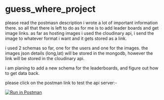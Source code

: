 # guess_where_project
please read the postmasn description i wrote a lot of important information there.
so all that there is left to do as for me is to add leader boards and get image links.
as far as hosting images i used the cloudinary api, i send the image to whatever format i want and it gets stored as a link.

i used 2 schemas so far, one for the users and one for the images. the images json details (long,lat) will be stored in the mongodb, however the link will be stored in the cloudinary api.

i am planing to add a new schema for the leaderboards, and figure out how to get data back.


please click on the postman link to test the api server:-

[![Run in Postman](https://run.pstmn.io/button.svg)](https://app.getpostman.com/run-collection/d2fa42720e11027839cf)
